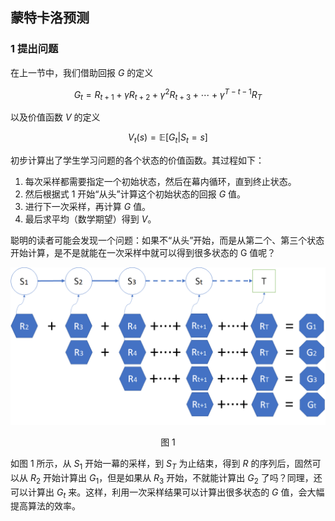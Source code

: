 
## 蒙特卡洛预测


### 1 提出问题

在上一节中，我们借助回报 $G$ 的定义

$$
G_t = R_{t+1}+\gamma R_{t+2}+\gamma^2 R_{t+3}+ \cdots +\gamma^{T-t-1} R_{T}  \tag{1}
$$

以及价值函数 $V$ 的定义

$$
V_t(s) = \mathbb E [G_t | S_t = s]
\tag{2}
$$

初步计算出了学生学习问题的各个状态的价值函数。其过程如下：

1. 每次采样都需要指定一个初始状态，然后在幕内循环，直到终止状态。
2. 然后根据式 1 开始“从头”计算这个初始状态的回报 $G$ 值。
3. 进行下一次采样，再计算 $G$ 值。
4. 最后求平均（数学期望）得到 $V$。

聪明的读者可能会发现一个问题：如果不“从头”开始，而是从第二个、第三个状态开始计算，是不是就能在一次采样中就可以得到很多状态的 G 值呢？


<center>
<img src="./img/MC-1.png" width="600">

图 1 
</center>

如图 1 所示，从 $S_1$ 开始一幕的采样，到 $S_T$ 为止结束，得到 $R$ 的序列后，固然可以从 $R_2$ 开始计算出 $G_1$，但是如果从 $R_3$ 开始，不就能计算出 $G_2$ 了吗？同理，还可以计算出 $G_t$ 来。这样，利用一次采样结果可以计算出很多状态的 $G$ 值，会大幅提高算法的效率。

